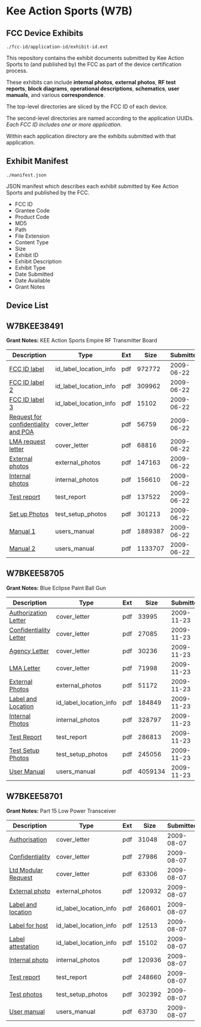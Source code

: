 # Kee Action Sports (W7B)
## FCC Device Exhibits

```
./fcc-id/application-id/exhibit-id.ext
```

This repository contains the exhibit documents submitted by Kee Action Sports to (and published by) the FCC as part of the device certification process.

These exhibits can include **internal photos**, **external photos**, **RF test reports**, **block diagrams**, **operational descriptions**, **schematics**, **user manuals**, and various **correspondence**.

The top-level directories are sliced by the FCC ID of each device.

The second-level directories are named according to the application UUIDs. *Each FCC ID includes one or more application.*

Within each application directory are the exhibits submitted with that application. 

## Exhibit Manifest

```
./manifest.json
```

JSON manifest which describes each exhibit submitted by Kee Action Sports and published by the FCC.

- FCC ID
- Grantee Code
- Product Code
- MD5
- Path
- File Extension
- Content Type
- Size
- Exhibit ID
- Exhibit Description
- Exhibit Type
- Date Submitted
- Date Available
- Grant Notes

## Device List
## W7BKEE38491
**Grant Notes:** KEE Action Sports Empire RF Transmitter Board

| Description | Type | Ext | Size | Submitted | Available |
| ----------- | ---- | --- | ---- | --------- | --------- |
| [FCC ID label](W7BKEE38491/6f96bf910f2a6607a113f94dfe0071c0/1127527.pdf) | id_label_location_info | pdf | 972772 | 2009-06-22 | 2009-06-23 |
| [FCC ID label 2](W7BKEE38491/6f96bf910f2a6607a113f94dfe0071c0/1127528.pdf) | id_label_location_info | pdf | 309962 | 2009-06-22 | 2009-06-23 |
| [FCC ID label 3](W7BKEE38491/6f96bf910f2a6607a113f94dfe0071c0/1127529.pdf) | id_label_location_info | pdf | 15102 | 2009-06-22 | 2009-06-23 |
| [Request for confidentiality and POA](W7BKEE38491/6f96bf910f2a6607a113f94dfe0071c0/1127524.pdf) | cover_letter | pdf | 56759 | 2009-06-22 | 2009-06-23 |
| [LMA request letter](W7BKEE38491/6f96bf910f2a6607a113f94dfe0071c0/1127533.pdf) | cover_letter | pdf | 68816 | 2009-06-22 | 2009-06-23 |
| [External photos](W7BKEE38491/6f96bf910f2a6607a113f94dfe0071c0/1127526.pdf) | external_photos | pdf | 147163 | 2009-06-22 | 2009-06-23 |
| [Internal photos](W7BKEE38491/6f96bf910f2a6607a113f94dfe0071c0/1127530.pdf) | internal_photos | pdf | 156610 | 2009-06-22 | 2009-06-23 |
| [Test report](W7BKEE38491/6f96bf910f2a6607a113f94dfe0071c0/1127535.pdf) | test_report | pdf | 137522 | 2009-06-22 | 2009-06-23 |
| [Set up Photos](W7BKEE38491/6f96bf910f2a6607a113f94dfe0071c0/1127536.pdf) | test_setup_photos | pdf | 301213 | 2009-06-22 | 2009-06-23 |
| [Manual 1](W7BKEE38491/6f96bf910f2a6607a113f94dfe0071c0/1127537.pdf) | users_manual | pdf | 1889387 | 2009-06-22 | 2009-06-23 |
| [Manual 2](W7BKEE38491/6f96bf910f2a6607a113f94dfe0071c0/1127538.pdf) | users_manual | pdf | 1133707 | 2009-06-22 | 2009-06-23 |
## W7BKEE58705
**Grant Notes:** Blue Eclipse Paint Ball Gun

| Description | Type | Ext | Size | Submitted | Available |
| ----------- | ---- | --- | ---- | --------- | --------- |
| [Authorization Letter](W7BKEE58705/fa4f3d1cb42e9f0c21fb92d43b612f43/1203776.pdf) | cover_letter | pdf | 33995 | 2009-11-23 | 2009-11-24 |
| [Confidentiality Letter](W7BKEE58705/fa4f3d1cb42e9f0c21fb92d43b612f43/1203777.pdf) | cover_letter | pdf | 27085 | 2009-11-23 | 2009-11-24 |
| [Agency Letter](W7BKEE58705/fa4f3d1cb42e9f0c21fb92d43b612f43/1203778.pdf) | cover_letter | pdf | 30236 | 2009-11-23 | 2009-11-24 |
| [LMA Letter](W7BKEE58705/fa4f3d1cb42e9f0c21fb92d43b612f43/1203779.pdf) | cover_letter | pdf | 71998 | 2009-11-23 | 2009-11-24 |
| [External Photos](W7BKEE58705/fa4f3d1cb42e9f0c21fb92d43b612f43/1203784.pdf) | external_photos | pdf | 51172 | 2009-11-23 | 2009-11-24 |
| [Label and Location](W7BKEE58705/fa4f3d1cb42e9f0c21fb92d43b612f43/1203786.pdf) | id_label_location_info | pdf | 184849 | 2009-11-23 | 2009-11-24 |
| [Internal Photos](W7BKEE58705/fa4f3d1cb42e9f0c21fb92d43b612f43/1203785.pdf) | internal_photos | pdf | 328797 | 2009-11-23 | 2009-11-24 |
| [Test Report](W7BKEE58705/fa4f3d1cb42e9f0c21fb92d43b612f43/1203789.pdf) | test_report | pdf | 286813 | 2009-11-23 | 2009-11-24 |
| [Test Setup Photos](W7BKEE58705/fa4f3d1cb42e9f0c21fb92d43b612f43/1203790.pdf) | test_setup_photos | pdf | 245056 | 2009-11-23 | 2009-11-24 |
| [User Manual](W7BKEE58705/fa4f3d1cb42e9f0c21fb92d43b612f43/1203791.pdf) | users_manual | pdf | 4059134 | 2009-11-23 | 2009-11-24 |
## W7BKEE58701
**Grant Notes:** Part 15 Low Power Transceiver

| Description | Type | Ext | Size | Submitted | Available |
| ----------- | ---- | --- | ---- | --------- | --------- |
| [Authorisation](W7BKEE58701/69fe168b1359310a346994049cb7c622/1150550.pdf) | cover_letter | pdf | 31048 | 2009-08-07 | 2009-08-07 |
| [Confidentiality](W7BKEE58701/69fe168b1359310a346994049cb7c622/1150551.pdf) | cover_letter | pdf | 27986 | 2009-08-07 | 2009-08-07 |
| [Ltd Modular Request](W7BKEE58701/69fe168b1359310a346994049cb7c622/1150552.pdf) | cover_letter | pdf | 63306 | 2009-08-07 | 2009-08-07 |
| [External photo](W7BKEE58701/69fe168b1359310a346994049cb7c622/1150554.pdf) | external_photos | pdf | 120932 | 2009-08-07 | 2009-08-07 |
| [Label and location](W7BKEE58701/69fe168b1359310a346994049cb7c622/1150556.pdf) | id_label_location_info | pdf | 268601 | 2009-08-07 | 2009-08-07 |
| [Label for host](W7BKEE58701/69fe168b1359310a346994049cb7c622/1150557.pdf) | id_label_location_info | pdf | 12513 | 2009-08-07 | 2009-08-07 |
| [Label attestation](W7BKEE58701/69fe168b1359310a346994049cb7c622/1127529.pdf) | id_label_location_info | pdf | 15102 | 2009-08-07 | 2009-08-07 |
| [Internal photo](W7BKEE58701/69fe168b1359310a346994049cb7c622/1150555.pdf) | internal_photos | pdf | 120936 | 2009-08-07 | 2009-08-07 |
| [Test report](W7BKEE58701/69fe168b1359310a346994049cb7c622/1150562.pdf) | test_report | pdf | 248660 | 2009-08-07 | 2009-08-07 |
| [Test photos](W7BKEE58701/69fe168b1359310a346994049cb7c622/1150568.pdf) | test_setup_photos | pdf | 302392 | 2009-08-07 | 2009-08-07 |
| [User manual](W7BKEE58701/69fe168b1359310a346994049cb7c622/1150569.pdf) | users_manual | pdf | 63730 | 2009-08-07 | 2009-08-07 |

